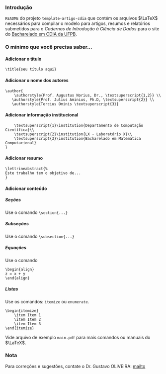 ### Introdução

`README` do projeto `template-artigo-cdia` que contém os arquivos $\LaTeX$ necessários para compilar o modelo para artigos, resumos e relatórios submetidos para o _Cadernos de Introdução à Ciência de Dados_ para o site do [Bacharelado em CDIA da UFPB](http://cdia.ci.ufpb.br).  


### O mínimo que você precisa saber...


#### Adicionar o título

```
\title{seu título aqui}
``` 

#### Adicionar o nome dos autores

```
\author{
	\authorstyle{Prof. Augustus Norius, Dr., \textsuperscript{1,2}} \\ 
   \authorstyle{Prof. Julius Aminius, Ph.D, \textsuperscript{2}} \\ 
   \authorstyle{Tercius Ominis \textsuperscript{3}}
```

#### Adicionar informação institucional
```
	\textsuperscript{1}\institution{Departamento de Computação Científica}\\ 
	\textsuperscript{2}\institution{LX - Laboratório X}\\ 
    \textsuperscript{3}\institution{Bacharelado em Matemática Computacional}
}
```

#### Adicionar resumo 

```
\lettrineabstract{%
Este trabalho tem o objetivo de...
}
```

#### Adicionar conteúdo

##### Seções 

Use o comando `\section{...}`

##### Subseções 

Use o comando `\subsection{...}`

##### Equações 

Use o comando 

```
\begin{align}
z = x + y	
\end{align}
```

##### Listas

Use os comandos: `itemize` ou `enumerate`.

```
\begin{itemize}
	\item Item 1
	\item Item 2
	\item Item 3
\end{itemize}
```

Vide arquivo de exemplo `main.pdf` para mais comandos ou manuais do $\LaTeX$.

### Nota

Para correções e sugestões, contate o Dr. Gustavo OLIVEIRA:
[mailto](mailto:gustavo.oliveira@uerj.br)



